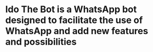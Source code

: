 # Ido The Bot is a WhatsApp bot designed to facilitate the use of WhatsApp and add new features and possibilities
